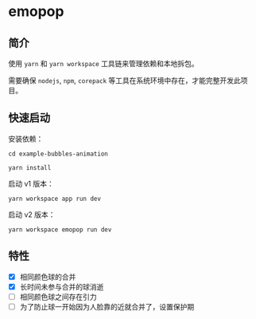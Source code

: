 # emopop

## 简介

使用 `yarn` 和 `yarn workspace` 工具链来管理依赖和本地拆包。

需要确保 `nodejs`, `npm`, `corepack` 等工具在系统环境中存在，才能完整开发此项目。

## 快速启动

安装依赖：

```shell
cd example-bubbles-animation

yarn install
```

启动 v1 版本：

```shell
yarn workspace app run dev
```

启动 v2 版本：

```shell
yarn workspace emopop run dev
```

## 特性

- [x] 相同颜色球的合并
- [x] 长时间未参与合并的球消逝
- [ ] 相同颜色球之间存在引力
- [ ] 为了防止球一开始因为人脸靠的近就合并了，设置保护期
